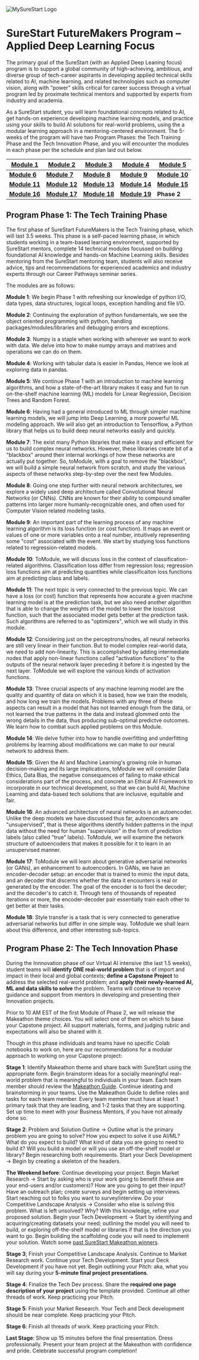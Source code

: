 
![MySureStart Logo](https://images.squarespace-cdn.com/content/v1/5f45536caa356e6ab51588f4/1599580657611-7A6YX9MGA2YHJCQ46QSB/SureStart+Logo.png)

# SureStart FutureMakers Program – Applied Deep Learning Focus  

The primary goal of the SureStart (with an Applied Deep Leaning focus) program is to support a global community of high-achieving, ambitious, and diverse group of tech-career aspirants in developing applied technical skills related to AI, machine learning, and related technologies such as computer vision, along with "power" skills critical for career success through a virtual program led by proximate technical mentors and supported by experts from industry and academia.

As a SureStart student, you will learn foundational concepts related to AI, get hands-on experience developing machine learning models, and practice using your skills to build AI solutions for real-world problems, using the a modular learning approach in a mentoring-centered environment. The 5-weeks of the program will have two Program Phases: the Tech Training Phase and the Tech Innovation Phase, and you will encounter the modules in each phase per the schedule and plan laid out below. 

| [Module 1](./Module_01_Python_Review_Fundamentals_I)  | [Module 2](./Module_02_Python_Review_Fundamentals_II)  | [Module 3](./Module_03_Python_Review_NumPy)  | [Module 4](./Module_04_Python_Review_Pandas)  | [Module 5](./Module_05_Python_Review_Matplotlib_%26_SciPy)  |
|-----------|-----------|-----------|-----------|-----------|
| [__Module 6__](./Module_06_Machine_Learning) | [__Module 7__](./Module_07_Deep_Learning_and_TensorFlow)  | [__Module 8__](./Module_08_Artificial_Neural_Networks)  | [__Module 9__](./Module_09_Convolutional_Neural_Network)  | [__Module 10__](./Module_10_Regression_Loss_Functions) |
| [__Module 11__](./Module_11_Classfication_Loss_Functions) | [__Module 12__](./Module_12_Optimization) | [__Module 13__](./Module_13_Activation_Functions) | [__Module 14__](./Module_14_Overfitting_and_Underfitting) | [__Module 15__](./Module_15_Regularization) |
| [__Module 16__](./Module_16_Ethics_and_Bias) | [__Module 17__](./Module_17_Autoencoders) | [__Module 18__](./Module_18_Computer_Vision_and_GANs) | [__Module 19__](./Module_19_Style_Transfer) | __Phase 2__ |

## Program Phase 1: The Tech Training Phase

The first phase of SureStart FutureMakers is the Tech Training phase, which will last 3.5 weeks. This phase is a self-paced learning phase, in which students working in a team-based learning environment, supported by SureStart mentors, complete 14 technical modules focussed on building foundational AI knowledge and hands-on Machine Learning skills. Besides mentoring from the SureStart mentoring team, students will also receive advice, tips and recommendations for experienced academics and industry experts through our Career Pathways seminar series.

The modules are as follows:

__Module 1__: We begin Phase 1 with refreshing our knowledge of python I/O, data types, data structures, logical loops, exception handling and file I/O.

__Module 2__: Continuing the exploration of python fundamentals, we see the object oriented programming with python, handling packages/modules/libraries and debugging errors and exceptions. 

__Module 3__: Numpy is a staple when working with wherever we want to work with data. We delve into how to make numpy arrays and matrixes and operations we can do on them.

__Module 4__: Working with tabular data is easier in Pandas, Hence we look at exploring data in pandas.

__Module 5__: We continue Phase 1 with an introduction to machine learning algorithms, and how a state-of-the-art library makes it easy and fun to run on-the-shelf machine learning (ML) models for Linear Regression, Decision Trees and Random Forest.

__Module 6__: Having had a general introduced to ML through simpler machine learning models, we will jump into Deep Learning, a more powerful ML modeling approach. We will also get an introduction to Tensorflow, a Python library that helps us to build deep neural networks easily and quickly. 

__Module 7__: The exist many Python libraries that make it easy and efficient for us to build complex neural networks. However, these libraries create bit of a "blackbox" around their internal workings of how these networks are actually put together. So, toModule, with a goal to remove the "blackbox", we will build a simple neural network from scratch, and study the various aspects of these networks step-by-step over the next few Modules.

__Module 8__: Going one step further with neural network architectures, we explore a widely used deep architecture called Convolutional Neural Networks (or CNNs). CNNs are known for their ability to compound smaller patterns into larger more humanly-recognizable ones, and often used for Computer Vision related modeling tasks.

__Module 9__: An important part of the learning process of any machine learning algorithm is its loss function (or cost function). It maps an event or values of one or more variables onto a real number, intuitively representing some "cost" associated with the event. We start by studying loss functions related to regression-related models.

__Module 10__: ToModule, we will discuss loss in the context of classification-related algorithms. Classification loss differ from regression loss; regression loss functions aim at predicting quantities while classificaiton loss functions aim at predicting class and labels.

__Module 11__: The next topic is very connected to the previous topic. We can have a loss (or cost) function that represents how accurate a given machine learning model is at the prediction task, but we also need another algorithm that is able to change the weights of the model to lower the loss/cost function, such that the associated model gets better at the prediction task. Such algorithms are referred to as "optimizers", which we will study in this module. 

__Module 12__: Considering just on the perceptrons/nodes, all neural networks are still very linear in their function. But to model complex real-world data, we need to add non-linearity. This is accomplished by adding intermediate nodes that apply non-linear functions called "activation functions" to the outputs of the neural network layer preceding it before it is ingested by the next layer. ToModule we will explore the various kinds of activation functions.

__Module 13__: Three crucial aspects of any machine learning model are the quality and quantity of data on which it is based, how we train the models, and how long we train the models. Problems with any three of these aspects can result in a model that has not learned enough from the data, or not learned the true patterns in the data and instead glommed onto the wrong details in the data, thus producing sub-optimal predictve outcomes. We learn how to combat such applied problems on this Module.

__Module 14__: We delve futher into how to handle overfitting and underfitting problems by learning about modifications we can make to our neural network to address them. 

__Module 15__: Given the AI and Machine Learning's growing role in human decision-making and its large implications, toModule we will consider Data Ethics, Data Bias, the negative consequences of failing to make ethical considerations part of the process, and concrete an Ethical AI Framework to incorporate in our technical development, so that we can build AI, Machine Learning and data-based tech solutions that are inclusive, equitable and fair. 

__Module 16__: An advanced architecture of neural networks is an autoencoder. Unlike the deep models we have discussed thus far, autoencoders are "unsupervised", that is these algorithms identify hidden patterns in the input data without the need for human "supervision" in the form of prediction labels (also called "true" labels). ToModule, we will examine the network structure of autoencoders that makes it possible for it to learn in an unsupervised manner.

__Module 17__: ToModule we will learn about generative adversarial networks (or GANs), an enhancement to autoencoders. In GANs, we have an encoder-decoder setup: an encoder that is trained to mimic the input data, and an decoder that discerns whether the data it encounters is real or generated by the encoder. The goal of the encoder is to fool the decoder; and the decoder's to catch it. Through tens of thousands of repeated iterations or more, the encoder-decoder pair essentially train each other to get better at their tasks. 

__Module 18__: Style transfer is a task that is very connected to generative adversarial networks but differ in one simple way. ToModule we shall learn about this difference, and other interesting sub-topics.

## Program Phase 2: The Tech Innovation Phase
During the Innnovation phase of our Virtual AI intensive (the last 1.5 weeks), student teams will **identify ONE real-world problem** that is of import and impact in their local and global contexts; **define a Capstone Project** to address the selected real-world problem; and **apply their newly-learned AI, ML and data skills to solve** the problem. Teams will continue to receive guidance and support from mentors in developing and presenting their Innovation projects.

Prior to 10 AM EST of the first Module of Phase 2, we will release the Makeathon theme choices. You will select one of them on which to base your Capstone project. All support materials, forms, and judging rubric and expectations will also be shared with it. 

Though in this phase individuals and teams have no specific Colab notebooks to work on, here are our recommendations for a modular approach to working on your Capstone project:

__Stage 1__: Identify Makeathon theme and share back with SureStart using the appropriate form. Begin brainstorm ideas for a socially meaningful real-world problem that is meaningful to individuals in your team. Each team member should review the [Makeathon Guide](). Continue ideating and brainstorming in your teams. Use the Makeathon Guide to define roles and tasks for each team member. Every team member must have at least 1 primary task that they are leading, and 1-2 tasks that they are supporting. Set up time to meet with your Business Mentors, if you have not already done so.

__Stage 2__: Problem and Solution Outline -> Outline what is the primary problem you are going to solve? How you expect to solve it use AI/ML? What do you expect to build? What kind of data you are going to need to build it? Will you build a model or will you use an off-the-shelf model or library? Begin researching both requirements. Start your Deck Development -> Begin by creating a skeleton of the headers.

__The Weekend before__: Continue developing your project. Begin Market Research -> Start by asking who is your work going to benefit (these are your end-users and/or customers)? How are you going to get their input? Have an outreach plan; create surveys and begin setting up interviews. Start reaching out to folks you want to survey/interview. Do your Competitive Landscape Analysis -> Consider who else is solving this problem. What is left unsolved? Why? With this knowledge, refine your proposed solution. Begin your Tech Development -> Start by identifying and acquiring/creating datasets your need; outlining the model you will need to build, or exploring off-the-shelf model or libraries if that is the direction you want to go. Begin building the scaffolding code you will need to implement your solution. Watch some [past SureStart Makeathon winners](https://www.youtube.com/watch?v=a9FyCODLflg&list=PLsSCYP2a9mZhAVJLVefDkOskkoW8m_UwH).

__Stage 3__; Finish your Competitive Landscape Analysis. Continue to Market Research work. Continue your Tech Development. Start your Deck Development if you have not yet. Begin outlining your Pitch: aka, what you will say during your **5-minute final project presentations**. 

__Stage 4__: Finalize the Tech Dev process. Share the **required one page description of your project** using the template provided. Continue all other threads of work. Keep practicing your Pitch.  

__Stage 5__: Finish your Market Research. Your Tech and Deck development should be near complete. Keep practicing your Pitch.  

__Stage 6__: Finish all threads of work. Keep practicing your Pitch.

__Last Stage__: Show up 15 minutes before the final presentation. Dress professionally. Present your team project at the Makeathon with confidence and pride. Celebrate successful program completion!
